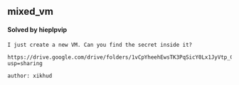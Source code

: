 ## mixed_vm

#### Solved by hieplpvip

```
I just create a new VM. Can you find the secret inside it?

https://drive.google.com/drive/folders/1vCpYheehEwsTK3PqSicY0Lx1JyVtp_GK?usp=sharing

author: xikhud
```

